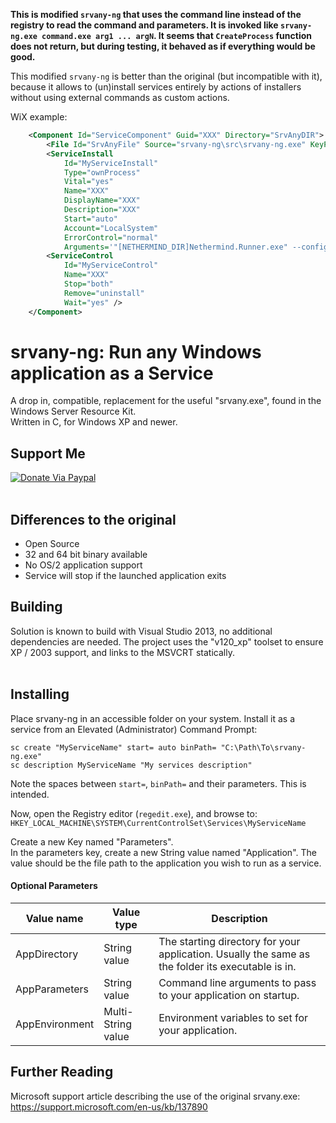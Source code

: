 **This is modified `srvany-ng` that uses the command line instead of the registry to
read the command and parameters. It is invoked like `srvany-ng.exe command.exe arg1 ... argN`.
It seems that `CreateProcess` function does not return, but during testing, it behaved as if everything would be good.**

This modified `srvany-ng` is better than the original (but incompatible with it), because it allows to (un)install
services entirely by actions of installers without using external commands as custom actions.

WiX example:
```xml
    <Component Id="ServiceComponent" Guid="XXX" Directory="SrvAnyDIR">
        <File Id="SrvAnyFile" Source="srvany-ng\src\srvany-ng.exe" KeyPath="yes" />
        <ServiceInstall
            Id="MyServiceInstall"
            Type="ownProcess"
            Vital="yes"
            Name="XXX"
            DisplayName="XXX"
            Description="XXX"
            Start="auto"
            Account="LocalSystem"
            ErrorControl="normal"
            Arguments='"[NETHERMIND_DIR]Nethermind.Runner.exe" --config [ConfigDir]config.cfg --datadir [MyAppFolder]data --Init.LogDirectory [MyAppFolder]log --Init.StaticNodesPath [MyAppFolder]static-nodes.json' />
        <ServiceControl
            Id="MyServiceControl"
            Name="XXX"
            Stop="both"
            Remove="uninstall"
            Wait="yes" />
    </Component>
```

# srvany-ng: Run any Windows application as a Service
A drop in, compatible, replacement for the useful "srvany.exe", found in the Windows Server Resource Kit.<br />
Written in C, for Windows XP and newer.


## Support Me
[![Donate Via Paypal](https://www.paypalobjects.com/en_US/i/btn/btn_donateCC_LG.gif)](https://www.paypal.com/cgi-bin/webscr?cmd=_s-xclick&hosted_button_id=CALMNQUWLZNYL)
<br /><br />
## Differences to the original
* Open Source
* 32 and 64 bit binary available
* No OS/2 application support
* Service will stop if the launched application exits

## Building
Solution is known to build with Visual Studio 2013, no additional dependencies are needed. The project uses the "v120_xp" toolset to ensure XP / 2003 support, and links to the MSVCRT statically.
<br /><br />

## Installing
Place srvany-ng in an accessible folder on your system.
Install it as a service from an Elevated (Administrator) Command Prompt:
```winbatch
sc create "MyServiceName" start= auto binPath= "C:\Path\To\srvany-ng.exe"
sc description MyServiceName "My services description"
```
Note the spaces between `start=`, `binPath=` and their parameters. This is intended.

Now, open the Registry editor (`regedit.exe`), and browse to:
`HKEY_LOCAL_MACHINE\SYSTEM\CurrentControlSet\Services\MyServiceName`

Create a new Key named "Parameters".  
In the parameters key, create a new String value named "Application". The value should be the file path to the application you wish to run as a service.

#### Optional Parameters
| Value name     | Value type         | Description                                                                                       |
| ---------------| ------------------ | ------------------------------------------------------------------------------------------------- |
| AppDirectory   | String value       | The starting directory for your application. Usually the same as the folder its executable is in. |
| AppParameters  | String value       | Command line arguments to pass to your application on startup.                                    |
| AppEnvironment | Multi-String value | Environment variables to set for your application.                                                |

## Further Reading
Microsoft support article describing the use of the original srvany.exe: https://support.microsoft.com/en-us/kb/137890
<br />
